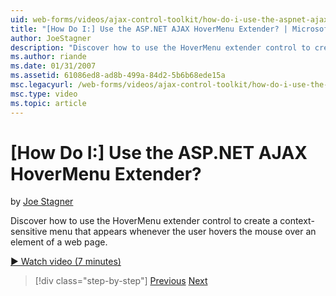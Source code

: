 ```yaml
---
uid: web-forms/videos/ajax-control-toolkit/how-do-i-use-the-aspnet-ajax-hovermenu-extender
title: "[How Do I:] Use the ASP.NET AJAX HoverMenu Extender? | Microsoft Docs"
author: JoeStagner
description: "Discover how to use the HoverMenu extender control to create a context-sensitive menu that appears whenever the user hovers the mouse over an element of a we..."
ms.author: riande
ms.date: 01/31/2007
ms.assetid: 61086ed8-ad8b-499a-84d2-5b6b68ede15a
msc.legacyurl: /web-forms/videos/ajax-control-toolkit/how-do-i-use-the-aspnet-ajax-hovermenu-extender
msc.type: video
ms.topic: article
---
```

# [How Do I:] Use the ASP.NET AJAX HoverMenu Extender?

by [Joe Stagner](https://github.com/JoeStagner)

Discover how to use the HoverMenu extender control to create a context-sensitive menu that appears whenever the user hovers the mouse over an element of a web page.

[&#9654; Watch video (7 minutes)](https://channel9.msdn.com/Blogs/ASP-NET-Site-Videos/how-do-i-use-the-aspnet-ajax-hovermenu-extender)

> [!div class="step-by-step"]
> [Previous](how-do-i-use-the-aspnet-ajax-filteredtextbox-extender.md)
> [Next](how-do-i-use-the-aspnet-ajax-togglebutton-extender.md)
